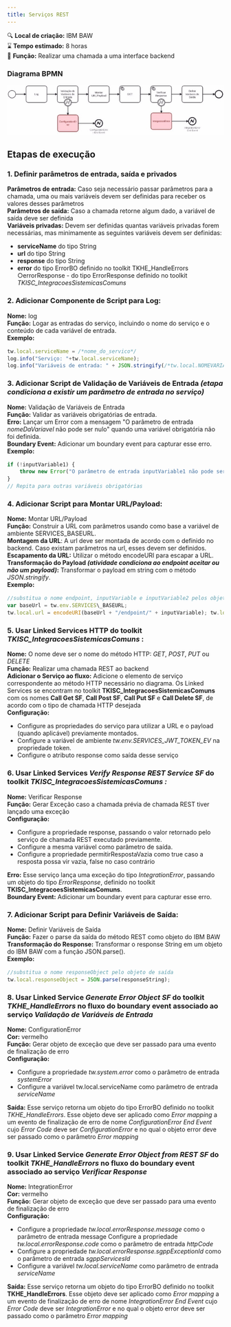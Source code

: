 ```yaml
---
title: Serviços REST
---
```


🔍️ **Local de criação:** IBM BAW  
⌛️ **Tempo estimado:** 8 horas  
🔧 **Função:** Realizar uma chamada a uma interface backend  

### Diagrama BPMN
![BPMN](img/servico-rest-bpmn.jpeg)

## Etapas de execução

### 1. Definir parâmetros de entrada, saída e privados

**Parâmetros de entrada:** Caso seja necessário passar parâmetros para a chamada, uma ou mais variáveis devem ser definidas para receber os valores desses parâmetros  
**Parâmetros de saída:** Caso a chamada retorne algum dado, a variável de saída deve ser definida  
**Variáveis privadas:** Devem ser definidas quantas variáveis privadas forem necessárias, mas minimamente as seguintes variáveis  devem ser definidas:  
- **serviceName** do tipo String
- **url** do tipo String
- **response** do tipo String
- **error** do tipo ErrorBO definido no toolkit TKHE\_HandleErrors ○errorResponse - do tipo ErrorResponse definido no toolkit *TKISC\_IntegracoesSistemicasComuns*

### 2. Adicionar Componente de Script para Log:

**Nome:** log  
**Função:** Logar as entradas do serviço, incluindo o nome do serviço e o conteúdo de cada variável de entrada.  
**Exemplo:**
```javascript
tw.local.serviceName = /*nome_do_servico*/  
log.info("Serviço: "+tw.local.serviceName);
log.info("Variáveis de entrada: " + JSON.stringify(/*tw.local.NOMEVARIAVEL*/) + ", " + /*...Repetir para as demais variáveis*/);
```

### 3. Adicionar Script de Validação de Variáveis de Entrada  *(etapa condiciona a existir um parâmetro de entrada no serviço)*

**Nome:** Validação de Variáveis de Entrada  
**Função:** Validar as variáveis obrigatórias de entrada.  
**Erro:** Lançar um Error com a mensagem "O parâmetro de entrada *nomeDaVariavel* não pode ser nulo" quando uma variável obrigatória não foi definida.  
**Boundary Event:** Adicionar um boundary event para capturar esse erro.  
**Exemplo:**

```javascript
if (!inputVariable1) {
    throw new Error("O parâmetro de entrada inputVariable1 não pode ser nulo");
}
// Repita para outras variáveis obrigatórias
```

### 4. Adicionar Script para Montar URL/Payload:

**Nome:** Montar URL/Payload  
**Função:** Construir a URL com parâmetros usando como base a variável  de ambiente SERVICES\_BASEURL.  
**Montagem da URL**: A url deve ser montada de acordo com o definido no backend. Caso existam parâmetros na url, esses devem ser definidos.  
**Escapamento da URL:** Utilizar o método encodeURI para escapar a URL.  
**Transformação do Payload *(atividade condiciona ao endpoint aceitar ou não um payload)*:** Transformar o payload em string com o  método *JSON.stringify*.  
**Exemplo:**
```javascript
//substitua o nome endpoint, inputVariable e inputVariable2 pelos objetos de entrada apropriados
var baseUrl = tw.env.SERVICES\_BASEURL;
tw.local.url = encodeURI(baseUrl + "/endpoint/" + inputVariable); tw.local.payload = JSON.stringify(inputVariable2);
```

### 5. Usar Linked Services HTTP do toolkit *TKISC_IntegracoesSistemicasComuns* :

**Nome:** O nome deve ser o nome do método HTTP: *GET*, *POST*, *PUT* ou *DELETE*  
**Função:** Realizar uma chamada REST ao backend  
**Adicionar o Serviço ao fluxo:** Adicione o elemento de serviço correspondente ao método HTTP necessário no diagrama. Os Linked Services se encontram no toolkit **TKISC_IntegracoesSistemicasComuns**  com os nomes **Call Get SF**, **Call Post SF**, **Call Put SF** e **Call  Delete SF**, de acordo com o tipo de chamada HTTP desejada  
**Configuração:**
- Configure as propriedades do serviço para utilizar a URL e o payload (quando aplicável) previamente montados.
- Configure a variável de ambiente *tw.env.SERVICES_JWT_TOKEN_EV* na propriedade token. 
- Configure o atributo response como saída desse serviço

### 6. Usar Linked Services *Verify Response REST Service SF*  do toolkit *TKISC_IntegracoesSistemicasComuns :*

**Nome:** Verificar Response  
**Função:** Gerar Exceção caso a chamada prévia de chamada REST tiver lançado uma exceção  
**Configuração:**
- Configure a propriedade response, passando o valor retornado pelo serviço de chamada REST executado previamente.
- Configure a mesma variável como parâmetro de saída.
- Configure a propriedade permitirRespostaVazia como true caso a resposta possa vir vazia, false no caso contrário  

**Erro:** Esse serviço lança uma exceção do tipo *IntegrationError*, passando um objeto do tipo *ErrorResponse*, definido no toolkit **TKISC_IntegracoesSistemicasComuns**.  
**Boundary Event:** Adicionar um boundary event para capturar esse erro.

### 7. Adicionar Script para Definir Variáveis de Saída:

**Nome:** Definir Variáveis de Saída  
**Função:** Fazer o parse da saída do método REST como objeto do IBM BAW   
**Transformação do Response:** Transformar o response String em um objeto do IBM BAW com a função JSON.parse().    
**Exemplo:**
```javascript
//substitua o nome responseObject pelo objeto de saída 
tw.local.responseObject = JSON.parse(responseString);
```

### 8. Usar Linked Service *Generate Error Object SF* do toolkit *TKHE_HandleErrors* no fluxo do boundary event associado ao serviço *Validação de Variáveis de Entrada*

**Nome:** ConfigurationError  
**Cor:** vermelho  
**Função:** Gerar objeto de exceção que deve ser passado para uma evento de finalização de erro  
**Configuração:**
- Configure a propriedade *tw.system.error* como o parâmetro de entrada *systemError*
- Configure a variável tw.local.serviceName como parâmetro de entrada *serviceName*

**Saída:** Esse serviço retorna um objeto do tipo ErrorBO definido no toolkit *TKHE_HandleErrors*. Esse objeto deve ser aplicado como *Error mapping* a um evento de finalização de erro de nome *ConfigurationError End Event* cujo *Error Code* deve ser *ConfigurationError* e no qual o objeto error deve ser passado como o parâmetro *Error mapping*

### 9. Usar Linked Service *Generate Error Object from REST SF* do toolkit  *TKHE_HandleErrors* no fluxo do boundary event associado ao serviço *Verificar Response*

**Nome:** IntegrationError  
**Cor:** vermelho  
**Função:** Gerar objeto de exceção que deve ser passado para uma evento de finalização de erro  
**Configuração:**
- Configure a propriedade *tw.local.errorResponse.message* como o parâmetro de entrada message Configure a propriedade *tw.local.errorResponse.code* como o parâmetro de entrada *httpCode*
- Configure a propriedade *tw.local.errorResponse.sgppExceptionId* como o parâmetro de entrada *sgppServicesId*
- Configure a variável *tw.local.serviceName* como parâmetro de entrada *serviceName*

**Saída:** Esse serviço retorna um objeto do tipo ErrorBO definido no toolkit **TKHE_HandleErrors**. Esse objeto deve ser aplicado como *Error mapping* a um evento de finalização de erro de nome *IntegrationError End Event* cujo *Error Code* deve ser *IntegrationError* e no qual o objeto error deve ser passado como o parâmetro *Error mapping*
